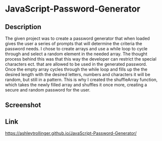 # JavaScript-Password-Generator

## Description
The given project was to create a password generator that when loaded gives the user a series of prompts that will determine the criteria the password needs.
I chose to create arrays and use a while loop to cycle through and select a random element in the needed array. The thought process behind this was that this way the 
developer can restrict the special characters ect. that are allowed to be used in the generated password. Once the empty array cycles through the while loop and fills
up the the desired length with the desired letters, numbers and characters it will be random, but still in a pattern. This is why I created the shuffleArray
function, which takes the newly filled array and shuffles it once more, creating a secure and random password for the user.

## Screenshot

## Link
https://ashleytrollinger.github.io/JavaScript-Password-Generator/
